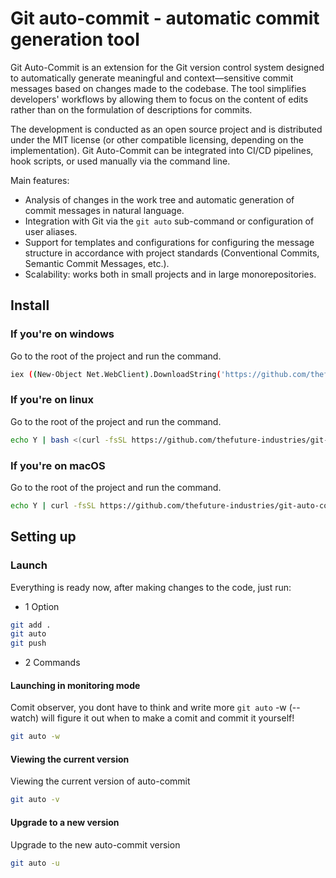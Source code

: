 # Git auto-commit - automatic commit generation tool

Git Auto-Commit is an extension for the Git version control system designed to automatically generate meaningful and context—sensitive commit messages based on changes made to the codebase. The tool simplifies developers' workflows by allowing them to focus on the content of edits rather than on the formulation of descriptions for commits.

The development is conducted as an open source project and is distributed under the MIT license (or other compatible licensing, depending on the implementation). Git Auto-Commit can be integrated into CI/CD pipelines, hook scripts, or used manually via the command line.

Main features:

-   Analysis of changes in the work tree and automatic generation of commit messages in natural language.
-   Integration with Git via the `git auto` sub-command or configuration of user aliases.
-   Support for templates and configurations for configuring the message structure in accordance with project standards (Conventional Commits, Semantic Commit Messages, etc.).
-   Scalability: works both in small projects and in large monorepositories.

## Install

### If you're on windows

Go to the root of the project and run the command.

```bash
iex ((New-Object Net.WebClient).DownloadString('https://github.com/thefuture-industries/git-auto-commit/blob/main/scripts/install-windows-auto-commit.ps1?raw=true'))
```

### If you're on linux

Go to the root of the project and run the command.

```bash
echo Y | bash <(curl -fsSL https://github.com/thefuture-industries/git-auto-commit/blob/main/scripts/install-linux-auto-commit.sh?raw=true)
```

### If you're on macOS

Go to the root of the project and run the command.

```bash
echo Y | curl -fsSL https://github.com/thefuture-industries/git-auto-commit/blob/main/scripts/install-macos-auto-commit.sh?raw=true | bash
```

## Setting up

### Launch

Everything is ready now, after making changes to the code, just run:

-   1 Option

```bash
git add .
git auto
git push
```

-   2 Commands

#### Launching in monitoring mode

Comit observer, you dont have to think and write more `git auto` -w (--watch) will figure it out when to make a comit and commit it yourself!

```bash
git auto -w
```

#### Viewing the current version

Viewing the current version of auto-commit

```bash
git auto -v
```

#### Upgrade to a new version

Upgrade to the new auto-commit version

```bash
git auto -u
```
